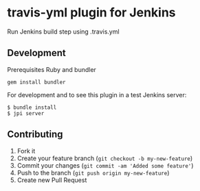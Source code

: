 # travis-yml plugin for Jenkins

Run Jenkins build step using .travis.yml

## Development

Prerequisites Ruby and bundler
```
gem install bundler
```

For development and to see this plugin in a test Jenkins server:
```
$ bundle install
$ jpi server
```

## Contributing

1. Fork it
2. Create your feature branch (`git checkout -b my-new-feature`)
3. Commit your changes (`git commit -am 'Added some feature'`)
4. Push to the branch (`git push origin my-new-feature`)
5. Create new Pull Request
